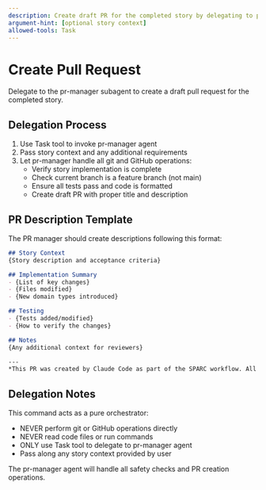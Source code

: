 ```yaml
---
description: Create draft PR for the completed story by delegating to pr-manager agent
argument-hint: [optional story context]
allowed-tools: Task
---
```


# Create Pull Request

Delegate to the pr-manager subagent to create a draft pull request for the completed story.

## Delegation Process

1. Use Task tool to invoke pr-manager agent
2. Pass story context and any additional requirements
3. Let pr-manager handle all git and GitHub operations:
   - Verify story implementation is complete
   - Check current branch is a feature branch (not main)
   - Ensure all tests pass and code is formatted
   - Create draft PR with proper title and description

## PR Description Template

The PR manager should create descriptions following this format:

```markdown
## Story Context
{Story description and acceptance criteria}

## Implementation Summary
- {List of key changes}
- {Files modified}
- {New domain types introduced}

## Testing
- {Tests added/modified}
- {How to verify the changes}

## Notes
{Any additional context for reviewers}

---
*This PR was created by Claude Code as part of the SPARC workflow. All commits follow strict TDD discipline with Red→Green→Refactor cycles.*
```

## Delegation Notes

This command acts as a pure orchestrator:
- NEVER perform git or GitHub operations directly
- NEVER read code files or run commands
- ONLY use Task tool to delegate to pr-manager agent
- Pass along any story context provided by user

The pr-manager agent will handle all safety checks and PR creation operations.

